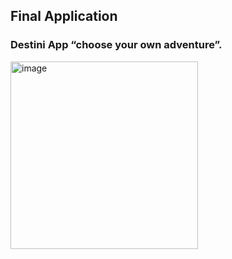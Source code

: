## Final Application
### Destini App “choose your own adventure”.

<img src="https://user-images.githubusercontent.com/93527566/179419934-56f6d16e-8e6e-4b57-8b7b-d3c987b38a7b.gif" alt="image" style="width:300px;"/>
